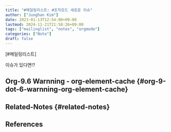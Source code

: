 ```yaml
---
title: "#메일링리스트: #조직모드 새로운 이슈"
author: ["Junghan Kim"]
date: 2023-01-13T12:54:00+09:00
lastmod: 2024-11-21T21:58:26+09:00
tags: ["mailinglist", "notes", "orgmode"]
categories: ["Note"]
draft: false
---
```


[#메일링리스트]

이슈가 있다면!?


## Org-9.6 Warnning - org-element-cache {#org-9-dot-6-warnning-org-element-cache}


## Related-Notes {#related-notes}



## References

<style>.csl-entry{text-indent: -1.5em; margin-left: 1.5em;}</style><div class="csl-bib-body">
</div>
